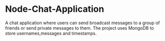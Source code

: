 # Node-Chat-Application
A chat application where users can send broadcast messages to a group of friends or send private messages to them. The project uses MongoDB to store usernames,messages and timestamps.
